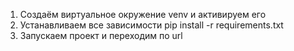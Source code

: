 1) Создаём виртуальное окружение venv и активируем его
2) Устанавливаем все зависимости pip install -r requirements.txt
3) Запускаем проект и переходим по url
